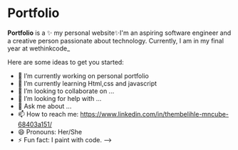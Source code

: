 # Portfolio
**Portfolio** is a ✨ my personal website✨I'm an aspiring software engineer and a creative person passionate about technology. Currently, I am in my final year at wethinkcode_

Here are some ideas to get you started:

- 🔭 I’m currently working on personal portfolio
- 🌱 I’m currently learning Html,css and javascript
- 👯 I’m looking to collaborate on ...
- 🤔 I’m looking for help with ...
- 💬 Ask me about ...
- 📫 How to reach me: https://www.linkedin.com/in/thembelihle-mncube-68403a151/
- 😄 Pronouns: Her/She
- ⚡ Fun fact: I paint with code.
-->

